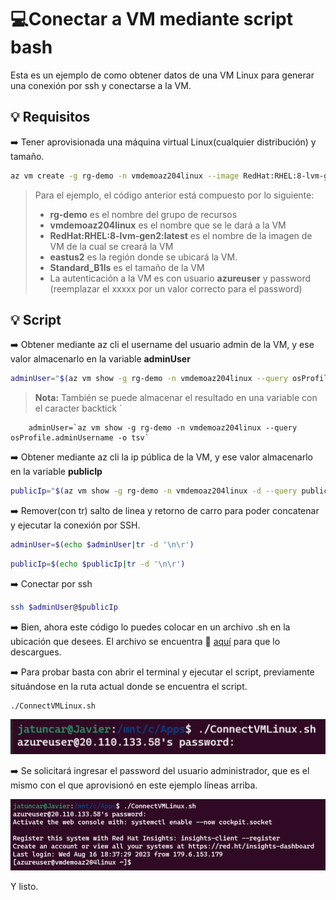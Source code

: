 # :computer:Conectar a VM mediante script bash

Esta es un ejemplo de como obtener datos de una VM Linux para generar una conexión por ssh y conectarse a la VM.

## :bulb: Requisitos

  :arrow_right: Tener aprovisionada una máquina virtual Linux(cualquier distribución) y tamaño.

  ```bash
  az vm create -g rg-demo -n vmdemoaz204linux --image RedHat:RHEL:8-lvm-gen2:latest -l eastus2 --size Standard_B1ls --public-ip-sku Basic --authentication-type password --admin-username azureuser --admin-password xxxxxxxxx
  ```
   > Para el ejemplo, el código anterior está compuesto por lo siguiente:
   >* **rg-demo** es el nombre del grupo de recursos
   >* **vmdemoaz204linux** es el nombre que se le dará a la VM
   >* **RedHat:RHEL:8-lvm-gen2:latest** es el nombre de la imagen de VM de la cual se creará la VM
   >* **eastus2** es la región donde se ubicará la VM. 
   >* **Standard_B1ls** es el tamaño de la VM
   >* La autenticación a la VM es con usuario **azureuser** y password (reemplazar el xxxxx por un valor correcto para el password)
   

## :bulb: Script

  :arrow_right: Obtener mediante az cli el username del usuario admin de la VM, y ese valor almacenarlo en la variable **adminUser**
  ```bash
  adminUser="$(az vm show -g rg-demo -n vmdemoaz204linux --query osProfile.adminUsername -o tsv)"
  ```
> **Nota:** También se puede almacenar el resultado en una variable con el caracter backtick `
    
  ```
      adminUser=`az vm show -g rg-demo -n vmdemoaz204linux --query osProfile.adminUsername -o tsv`
  ```

  :arrow_right: Obtener mediante az cli la ip pública de la VM, y ese valor almacenarlo en la variable **publicIp**
  ```bash
  publicIp="$(az vm show -g rg-demo -n vmdemoaz204linux -d --query publicIps -o tsv)"
  ```

  :arrow_right: Remover(con tr) salto de linea y retorno de carro para poder concatenar y ejecutar la conexión por SSH.
  ```bash
  adminUser=$(echo $adminUser|tr -d '\n\r')
  ```
  ```bash
  publicIp=$(echo $publicIp|tr -d '\n\r')
  ```

  :arrow_right: Conectar por ssh
   ```bash
  ssh $adminUser@$publicIp
  ```

   :arrow_right: Bien, ahora este código lo puedes colocar en un archivo .sh en la ubicación que desees. El archivo se encuentra :link: [aquí](https://github.com/jatuncarc/Azure/blob/master/Certificacion/AZ-204/PoC/vm/src/ConnectVMLinux.sh) para que lo descargues.

   :arrow_right: Para probar basta con abrir el terminal y ejecutar el script, previamente situándose en la ruta actual donde se encuentra el script.

  ```
  ./ConnectVMLinux.sh
  ```

  ![alt](https://github.com/jatuncarc/Azure/blob/master/Certificacion/AZ-204/img/ConnectVMLinux.png?raw=true)


  :arrow_right: Se solicitará ingresar el password del usuario administrador, que es el mismo con el que aprovisionó en este ejemplo líneas arriba.

  ![alt](https://github.com/jatuncarc/Azure/blob/master/Certificacion/AZ-204/img/ConnectVMLinuxSuccess.png?raw=true)

  Y listo.